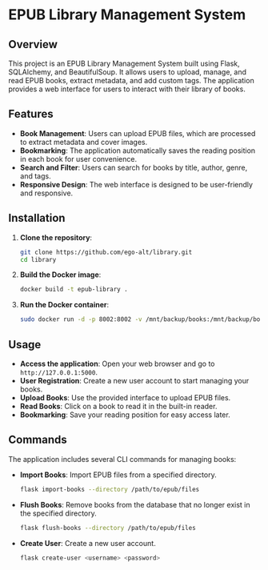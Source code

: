 # EPUB Library Management System

## Overview

This project is an EPUB Library Management System built using Flask, SQLAlchemy, and BeautifulSoup. It allows users to upload, manage, and read EPUB books, extract metadata, and add custom tags. The application provides a web interface for users to interact with their library of books.

## Features

- **Book Management**: Users can upload EPUB files, which are processed to extract metadata and cover images.
- **Bookmarking**: The application automatically saves the reading position in each book for user convenience.
- **Search and Filter**: Users can search for books by title, author, genre, and tags.
- **Responsive Design**: The web interface is designed to be user-friendly and responsive.

## Installation

1. **Clone the repository**:
   ```bash
   git clone https://github.com/ego-alt/library.git
   cd library
   ```

2. **Build the Docker image**:
   ```bash
   docker build -t epub-library .
   ```

3. **Run the Docker container**:
   ```bash
   sudo docker run -d -p 8002:8002 -v /mnt/backup/books:/mnt/backup/books epub-library
   ```

## Usage

- **Access the application**: Open your web browser and go to `http://127.0.0.1:5000`.
- **User Registration**: Create a new user account to start managing your books.
- **Upload Books**: Use the provided interface to upload EPUB files.
- **Read Books**: Click on a book to read it in the built-in reader.
- **Bookmarking**: Save your reading position for easy access later.

## Commands

The application includes several CLI commands for managing books:

- **Import Books**: Import EPUB files from a specified directory.
  ```bash
  flask import-books --directory /path/to/epub/files
  ```

- **Flush Books**: Remove books from the database that no longer exist in the specified directory.
  ```bash
  flask flush-books --directory /path/to/epub/files
  ```

- **Create User**: Create a new user account.
  ```bash
  flask create-user <username> <password>
  ```
